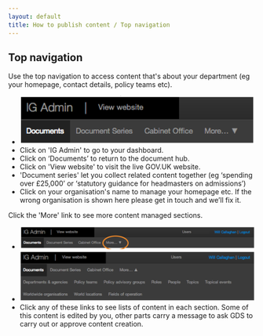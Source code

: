 ```yaml
---
layout: default
title: How to publish content / Top navigation
---
```


## Top navigation

Use the top navigation to access content that's about your department (eg your homepage, contact details, policy teams etc). 

* ![Top navigation 1](top-navigation-1.png)
* Click on 'IG Admin' to go to your dashboard.
* Click on ‘Documents’ to return to the document hub.
* Click on 'View website' to visit the live GOV.UK website.
* 'Document series' let you collect related content together (eg ‘spending over £25,000’ or ‘statutory guidance for headmasters on admissions’)
* Click on your organisation's name to manage your homepage etc. If the wrong organisation is shown here please get in touch and we’ll fix it.
	
	
Click the 'More' link to see more content managed sections.

* ![Top navigation 2](top-navigation-2.png)
* ![Top navigation 3](top-navigation-3.png)
* Click any of these links to see lists of content in each section. Some of this content is edited by you, other parts carry a message to ask GDS to carry out or approve content creation. 

	
	

